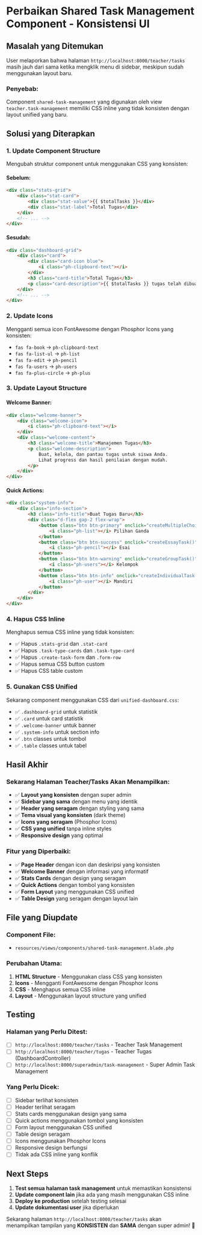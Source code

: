 # Perbaikan Shared Task Management Component - Konsistensi UI

## Masalah yang Ditemukan

User melaporkan bahwa halaman `http://localhost:8000/teacher/tasks` masih jauh dari sama ketika mengklik menu di sidebar, meskipun sudah menggunakan layout baru.

### **Penyebab:**
Component `shared-task-management` yang digunakan oleh view `teacher.task-management` memiliki CSS inline yang tidak konsisten dengan layout unified yang baru.

## Solusi yang Diterapkan

### **1. Update Component Structure**

Mengubah struktur component untuk menggunakan CSS yang konsisten:

#### **Sebelum:**
```html
<div class="stats-grid">
    <div class="stat-card">
        <div class="stat-value">{{ $totalTasks }}</div>
        <div class="stat-label">Total Tugas</div>
    </div>
    <!-- ... -->
</div>
```

#### **Sesudah:**
```html
<div class="dashboard-grid">
    <div class="card">
        <div class="card-icon blue">
            <i class="ph-clipboard-text"></i>
        </div>
        <h3 class="card-title">Total Tugas</h3>
        <p class="card-description">{{ $totalTasks }} tugas telah dibuat</p>
    </div>
    <!-- ... -->
</div>
```

### **2. Update Icons**

Mengganti semua icon FontAwesome dengan Phosphor Icons yang konsisten:

- `fas fa-book` → `ph-clipboard-text`
- `fas fa-list-ul` → `ph-list`
- `fas fa-edit` → `ph-pencil`
- `fas fa-users` → `ph-users`
- `fas fa-plus-circle` → `ph-plus`

### **3. Update Layout Structure**

#### **Welcome Banner:**
```html
<div class="welcome-banner">
    <div class="welcome-icon">
        <i class="ph-clipboard-text"></i>
    </div>
    <div class="welcome-content">
        <h3 class="welcome-title">Manajemen Tugas</h3>
        <p class="welcome-description">
            Buat, kelola, dan pantau tugas untuk siswa Anda. 
            Lihat progress dan hasil penilaian dengan mudah.
        </p>
    </div>
</div>
```

#### **Quick Actions:**
```html
<div class="system-info">
    <div class="info-section">
        <h3 class="info-title">Buat Tugas Baru</h3>
        <div class="d-flex gap-2 flex-wrap">
            <button class="btn btn-primary" onclick="createMultipleChoiceTask()">
                <i class="ph-list"></i> Pilihan Ganda
            </button>
            <button class="btn btn-success" onclick="createEssayTask()">
                <i class="ph-pencil"></i> Esai
            </button>
            <button class="btn btn-warning" onclick="createGroupTask()">
                <i class="ph-users"></i> Kelompok
            </button>
            <button class="btn btn-info" onclick="createIndividualTask()">
                <i class="ph-user"></i> Mandiri
            </button>
        </div>
    </div>
</div>
```

### **4. Hapus CSS Inline**

Menghapus semua CSS inline yang tidak konsisten:
- ✅ Hapus `.stats-grid` dan `.stat-card`
- ✅ Hapus `.task-type-cards` dan `.task-type-card`
- ✅ Hapus `.create-task-form` dan `.form-row`
- ✅ Hapus semua CSS button custom
- ✅ Hapus CSS table custom

### **5. Gunakan CSS Unified**

Sekarang component menggunakan CSS dari `unified-dashboard.css`:
- ✅ `.dashboard-grid` untuk statistik
- ✅ `.card` untuk card statistik
- ✅ `.welcome-banner` untuk banner
- ✅ `.system-info` untuk section info
- ✅ `.btn` classes untuk tombol
- ✅ `.table` classes untuk tabel

## Hasil Akhir

### **Sekarang Halaman Teacher/Tasks Akan Menampilkan:**
- ✅ **Layout yang konsisten** dengan super admin
- ✅ **Sidebar yang sama** dengan menu yang identik
- ✅ **Header yang seragam** dengan styling yang sama
- ✅ **Tema visual yang konsisten** (dark theme)
- ✅ **Icons yang seragam** (Phosphor Icons)
- ✅ **CSS yang unified** tanpa inline styles
- ✅ **Responsive design** yang optimal

### **Fitur yang Diperbaiki:**
- ✅ **Page Header** dengan icon dan deskripsi yang konsisten
- ✅ **Welcome Banner** dengan informasi yang informatif
- ✅ **Stats Cards** dengan design yang seragam
- ✅ **Quick Actions** dengan tombol yang konsisten
- ✅ **Form Layout** yang menggunakan CSS unified
- ✅ **Table Design** yang seragam dengan layout lain

## File yang Diupdate

### **Component File:**
- `resources/views/components/shared-task-management.blade.php`

### **Perubahan Utama:**
1. **HTML Structure** - Menggunakan class CSS yang konsisten
2. **Icons** - Mengganti FontAwesome dengan Phosphor Icons
3. **CSS** - Menghapus semua CSS inline
4. **Layout** - Menggunakan layout structure yang unified

## Testing

### **Halaman yang Perlu Ditest:**
- [ ] `http://localhost:8000/teacher/tasks` - Teacher Task Management
- [ ] `http://localhost:8000/teacher/tugas` - Teacher Tugas (DashboardController)
- [ ] `http://localhost:8000/superadmin/task-management` - Super Admin Task Management

### **Yang Perlu Dicek:**
- [ ] Sidebar terlihat konsisten
- [ ] Header terlihat seragam
- [ ] Stats cards menggunakan design yang sama
- [ ] Quick actions menggunakan tombol yang konsisten
- [ ] Form layout menggunakan CSS unified
- [ ] Table design seragam
- [ ] Icons menggunakan Phosphor Icons
- [ ] Responsive design berfungsi
- [ ] Tidak ada CSS inline yang konflik

## Next Steps

1. **Test semua halaman task management** untuk memastikan konsistensi
2. **Update component lain** jika ada yang masih menggunakan CSS inline
3. **Deploy ke production** setelah testing selesai
4. **Update dokumentasi user** jika diperlukan

Sekarang halaman `http://localhost:8000/teacher/tasks` akan menampilkan tampilan yang **KONSISTEN** dan **SAMA** dengan super admin! 🎉
